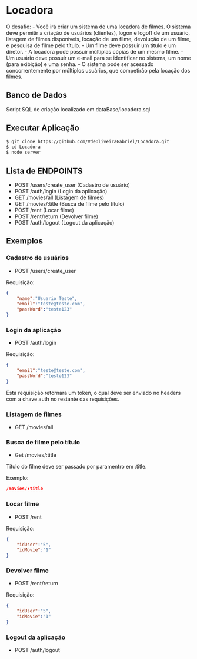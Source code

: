 # Locadora
O desafio:  - Você irá criar um sistema de uma locadora de filmes. O sistema deve permitir a criação de usuários (clientes), logon e logoff de um usuário, listagem de filmes disponíveis, locação de um filme, devolução de um filme, e pesquisa de filme pelo título. - Um filme deve possuir um título e um diretor. - A locadora pode possuir múltiplas cópias de um mesmo filme. - Um usuário deve possuir um e-mail para se identificar no sistema, um nome (para exibição) e uma senha. - O sistema pode ser acessado concorrentemente por múltiplos usuários, que competirão pela locação dos filmes.

## Banco de Dados

 Script SQL de criação localizado em dataBase/locadora.sql
 
## Executar Aplicação

```sh
$ git clone https://github.com/VdeOliveiraGabriel/Locadora.git
$ cd Locadora
$ node server
```

## Lista de ENDPOINTS

- POST /users/create_user    (Cadastro de usuário)
- POST /auth/login           (Login da aplicação)
- GET /movies/all	     (Listagem de filmes)
- GET /movies/:title	     (Busca de filme pelo titulo)
- POST /rent		     (Locar filme)
- POST /rent/return	     (Devolver filme)
- POST /auth/logout	     (Logout da aplicação)



## Exemplos

### Cadastro de usuários

- POST /users/create_user 

Requisição:

```json
{
	"name":"Usuario Teste",
	"email":"teste@teste.com",
	"passWord":"teste123"
}

```

### Login da aplicação

- POST /auth/login

Requisição:

```json
{
	"email":"teste@teste.com",
	"passWord":"teste123"
}
```

Esta requisição retornara um token, o qual deve ser enviado no headers com a chave auth no restante das requisições.

### Listagem de filmes

- GET /movies/all

### Busca de filme pelo título

- Get /movies/:title

Titulo do filme deve ser passado por paramentro em :title.

Exemplo: 

```json
/movies/:title
```

### Locar filme

- POST /rent	

Requisição:

```json
{
	"idUser":"5",
	"idMovie":"1"
}
```

### Devolver filme

- POST /rent/return

Requisição:

```json
{
	"idUser":"5",
	"idMovie":"1"
}
```

### Logout da aplicação

- POST /auth/logout



